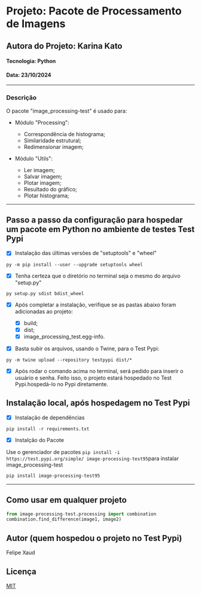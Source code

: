 # Projeto: Pacote de Processamento de Imagens

## Autora do Projeto: Karina Kato

#### Tecnologia: Python

#### Data: 23/10/2024

---

### Descrição

O pacote "image_processing-test" é usado para:

- Módulo "Processing":

  - Correspondência de histograma;
  - Similaridade estrutural;
  - Redimensionar imagem;

- Módulo "Utils":
  - Ler imagem;
  - Salvar imagem;
  - Plotar imagem;
  - Resultado do gráfico;
  - Plotar histograma;

---

## Passo a passo da configuração para hospedar um pacote em Python no ambiente de testes Test Pypi

- [x] Instalação das últimas versões de "setuptools" e "wheel"

```
py -m pip install --user --upgrade setuptools wheel
```

- [x] Tenha certeza que o diretório no terminal seja o mesmo do arquivo "setup.py"

```
py setup.py sdist bdist_wheel
```

- [x] Após completar a instalação, verifique se as pastas abaixo foram adicionadas ao projeto:

  - [x] build;
  - [x] dist;
  - [x] image_processing_test.egg-info.

- [x] Basta subir os arquivos, usando o Twine, para o Test Pypi:

```
py -m twine upload --repository testpypi dist/*
```

- [x] Após rodar o comando acima no terminal, será pedido para inserir o usuário e senha. Feito isso, o projeto estará hospedado no Test Pypi.hospedá-lo no Pypi diretamente.

## Instalação local, após hospedagem no Test Pypi

- [x] Instalação de dependências

```
pip install -r requirements.txt
```

- [x] Instalção do Pacote

Use o gerenciador de pacotes `pip install -i https://test.pypi.org/simple/ image-processing-test95`para instalar image_processing-test

```bash
pip install image-processing-test95
```

---

## Como usar em qualquer projeto

```python
from image-processing-test.processing import combination
combination.find_difference(image1, image2)
```

## Autor (quem hospedou o projeto no Test Pypi)

Felipe Xaud

## Licença

[MIT](https://choosealicense.com/licenses/mit/)
